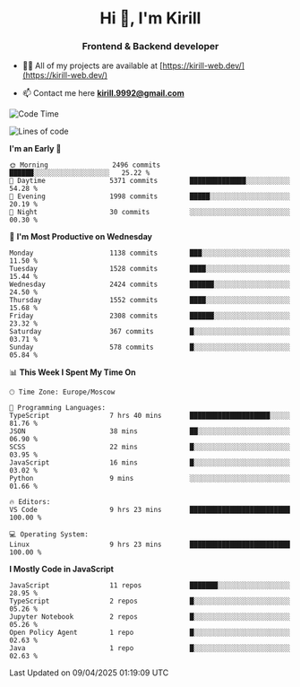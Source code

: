<h1 align="center">Hi 👋, I'm Kirill</h1>
<h3 align="center">Frontend & Backend developer</h3>

- 👨‍💻 All of my projects are available at [https://kirill-web.dev/](https://kirill-web.dev/)

- 📫 Contact me here **kirill.9992@gmail.com**











<!--START_SECTION:waka-->
![Code Time](http://img.shields.io/badge/Code%20Time-2%2C195%20hrs%2025%20mins-blue)

![Lines of code](https://img.shields.io/badge/From%20Hello%20World%20I%27ve%20Written-5.6%20million%20lines%20of%20code-blue)

**I'm an Early 🐤** 

```text
🌞 Morning                2496 commits        ██████░░░░░░░░░░░░░░░░░░░   25.22 % 
🌆 Daytime                5371 commits        ██████████████░░░░░░░░░░░   54.28 % 
🌃 Evening                1998 commits        █████░░░░░░░░░░░░░░░░░░░░   20.19 % 
🌙 Night                  30 commits          ░░░░░░░░░░░░░░░░░░░░░░░░░   00.30 % 
```
📅 **I'm Most Productive on Wednesday** 

```text
Monday                   1138 commits        ███░░░░░░░░░░░░░░░░░░░░░░   11.50 % 
Tuesday                  1528 commits        ████░░░░░░░░░░░░░░░░░░░░░   15.44 % 
Wednesday                2424 commits        ██████░░░░░░░░░░░░░░░░░░░   24.50 % 
Thursday                 1552 commits        ████░░░░░░░░░░░░░░░░░░░░░   15.68 % 
Friday                   2308 commits        ██████░░░░░░░░░░░░░░░░░░░   23.32 % 
Saturday                 367 commits         █░░░░░░░░░░░░░░░░░░░░░░░░   03.71 % 
Sunday                   578 commits         █░░░░░░░░░░░░░░░░░░░░░░░░   05.84 % 
```


📊 **This Week I Spent My Time On** 

```text
🕑︎ Time Zone: Europe/Moscow

💬 Programming Languages: 
TypeScript               7 hrs 40 mins       ████████████████████░░░░░   81.76 % 
JSON                     38 mins             ██░░░░░░░░░░░░░░░░░░░░░░░   06.90 % 
SCSS                     22 mins             █░░░░░░░░░░░░░░░░░░░░░░░░   03.95 % 
JavaScript               16 mins             █░░░░░░░░░░░░░░░░░░░░░░░░   03.02 % 
Python                   9 mins              ░░░░░░░░░░░░░░░░░░░░░░░░░   01.66 % 

🔥 Editors: 
VS Code                  9 hrs 23 mins       █████████████████████████   100.00 % 

💻 Operating System: 
Linux                    9 hrs 23 mins       █████████████████████████   100.00 % 
```

**I Mostly Code in JavaScript** 

```text
JavaScript               11 repos            ███████░░░░░░░░░░░░░░░░░░   28.95 % 
TypeScript               2 repos             █░░░░░░░░░░░░░░░░░░░░░░░░   05.26 % 
Jupyter Notebook         2 repos             █░░░░░░░░░░░░░░░░░░░░░░░░   05.26 % 
Open Policy Agent        1 repo              █░░░░░░░░░░░░░░░░░░░░░░░░   02.63 % 
Java                     1 repo              █░░░░░░░░░░░░░░░░░░░░░░░░   02.63 % 
```




 Last Updated on 09/04/2025 01:19:09 UTC
<!--END_SECTION:waka-->
